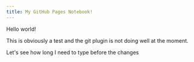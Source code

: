 ```yaml
---
title: My GitHub Pages Notebook!
---
```


Hello world!

This is obviously a test and the git plugin is not doing well at the moment.

Let's see how long I need to type before the changes 
